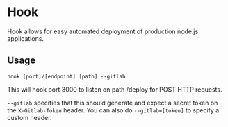 # Hook

Hook allows for easy automated deployment of production node.js applications.

## Usage

`hook [port]/[endpoint] [path] --gitlab`

This will hook port 3000 to listen on path /deploy for POST HTTP requests.

`--gitlab` specifies that this should generate and expect a secret token on the `X-Gitlab-Token` header. You can also do `--gitlab=[token]` to specify a custom header.
